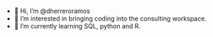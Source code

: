 - 👋 Hi, I’m @dherreroramos
- 👀 I’m interested in bringing coding into the consulting workspace.
- 🌱 I’m currently learning SQL, python and R.

<!---
dherreroramos/dherreroramos is a ✨ special ✨ repository because its `README.md` (this file) appears on your GitHub profile.
You can click the Preview link to take a look at your changes.
--->
